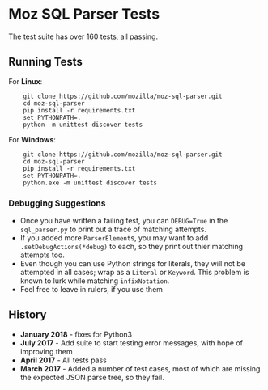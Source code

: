 # Moz SQL Parser Tests

The test suite has over 160 tests, all passing. 

## Running Tests

For __Linux__:
```
	git clone https://github.com/mozilla/moz-sql-parser.git
	cd moz-sql-parser
	pip install -r requirements.txt
	set PYTHONPATH=.	
	python -m unittest discover tests
```

For __Windows__:
```
	git clone https://github.com/mozilla/moz-sql-parser.git
	cd moz-sql-parser
	pip install -r requirements.txt
	set PYTHONPATH=.	
	python.exe -m unittest discover tests
```

### Debugging Suggestions

* Once you have written a failing test, you can `DEBUG=True` in the 
`sql_parser.py` to print out a trace of matching attempts. 
* If you added more `ParserElement`s, you may want to add `.setDebugActions(*debug)` 
to each, so they print out thier matching attempts too.
* Even though you can use Python strings for literals, they will not be
attempted in all cases; wrap as a `Literal` or `Keyword`.  This problem 
is known to lurk while matching `infixNotation`. 
* Feel free to leave in rulers, if you use them

 
## History

* **January 2018** - fixes for Python3
* **July 2017** - Add suite to start testing error messages, with hope of improving them
* **April 2017** - All tests pass
* **March 2017** - Added a number of test cases, most of which are missing the expected JSON parse tree, so they fail.


